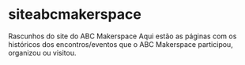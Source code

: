 # siteabcmakerspace
Rascunhos do site do ABC Makerspace
Aqui estão as páginas com os históricos dos encontros/eventos que o ABC Makerspace participou, organizou ou visitou.
